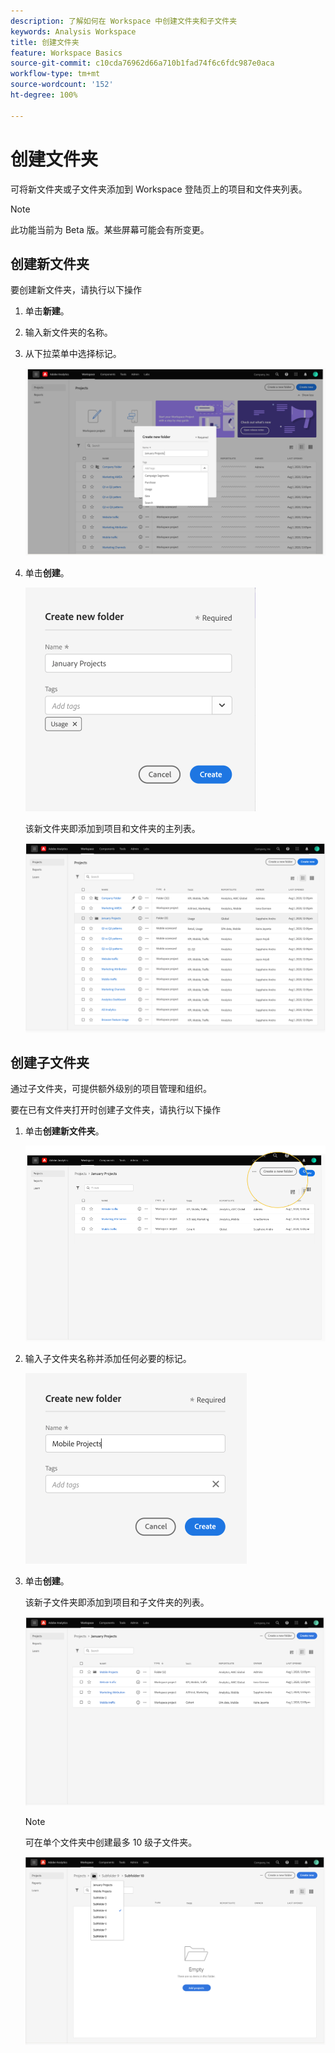 ```yaml
---
description: 了解如何在 Workspace 中创建文件夹和子文件夹
keywords: Analysis Workspace
title: 创建文件夹
feature: Workspace Basics
source-git-commit: c10cda76962d66a710b1fad74f6c6fdc987e0aca
workflow-type: tm+mt
source-wordcount: '152'
ht-degree: 100%

---
```



# 创建文件夹

可将新文件夹或子文件夹添加到 Workspace 登陆页上的项目和文件夹列表。

>[!NOTE]
>
>此功能当前为 Beta 版。某些屏幕可能会有所变更。

## 创建新文件夹

要创建新文件夹，请执行以下操作

1. 单击&#x200B;**新建**。

1. 输入新文件夹的名称。

1. 从下拉菜单中选择标记。

   ![](/help/analyze/analysis-workspace/build-workspace-project/assets/select-tags.png)

1. 单击&#x200B;**创建**。

   ![](/help/analyze/analysis-workspace/build-workspace-project/assets/create.png)

   该新文件夹即添加到项目和文件夹的主列表。

   ![](/help/analyze/analysis-workspace/build-workspace-project/assets/create-new-listed.png)

## 创建子文件夹

通过子文件夹，可提供额外级别的项目管理和组织。

要在已有文件夹打开时创建子文件夹，请执行以下操作

1. 单击&#x200B;**创建新文件夹**。

   ![](/help/analyze/analysis-workspace/build-workspace-project/assets/create-subfolder2.png)

1. 输入子文件夹名称并添加任何必要的标记。

   ![](/help/analyze/analysis-workspace/build-workspace-project/assets/create-subfolder-name.png)

1. 单击&#x200B;**创建**。

   该新子文件夹即添加到项目和子文件夹的列表。

   ![](/help/analyze/analysis-workspace/build-workspace-project/assets/create-subfolder-added.png)

   >[!NOTE]
   >
   >可在单个文件夹中创建最多 10 级子文件夹。

   ![](/help/analyze/analysis-workspace/build-workspace-project/assets/create-subfolder-limit.png)
